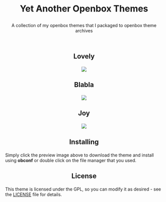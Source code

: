 # <p align="center">Yet Another Openbox Themes</p>
<p align="center">A collection of my openbox themes that I packaged to openbox theme archives</p>
<br>

## <p align="center">Lovely</p>
<p align="center"><a name="top" href="https://raw.githubusercontent.com/owl4ce/yet-another-obt/master/Lovely.obt"><img src="https://i.ibb.co/8D9fvmL/lovely.jpg"></a></p>

## <p align="center">Blabla</p>
<p align="center"><a name="top" href="https://raw.githubusercontent.com/owl4ce/yet-another-obt/master/Blabla.obt"><img src="https://i.ibb.co/TLLqfWw/blabla.jpg"></a></p>

## <p align="center">Joy</p>
<p align="center"><a name="top" href="https://raw.githubusercontent.com/owl4ce/yet-another-obt/master/Joy.obt"><img src="https://i.ibb.co/n8jYwvF/joy.jpg"></a></p>

## <p align="center">Installing</p>
Simply click the preview image above to download the theme and install using **obconf** or double click on the file manager that you used.

## <p align="center">License</p>
This theme is licensed under the GPL, so you can modify it as desired - see the [LICENSE](LICENSE) file for details.

